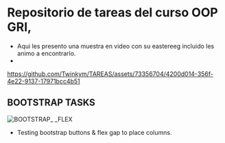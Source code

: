 # Repositorio de tareas del curso OOP GRI, 

- Aqui les presento una muestra en video con su eastereeg incluido les animo a encontrarlo.
- 


https://github.com/Twinkym/TAREAS/assets/73356704/4200d014-356f-4e22-9137-17971bcc4b51


## BOOTSTRAP TASKS 

![BOOTSTRAP_ _FLEX](https://github.com/Twinkym/TAREAS/assets/73356704/21f81cc2-cbba-4916-95d8-8cf980bfcb7a)


- Testing bootstrap buttons & flex gap to place columns.

